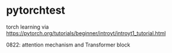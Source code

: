 # pytorchtest
torch learning via https://pytorch.org/tutorials/beginner/introyt/introyt1_tutorial.html

0822: attention mechanism and Transformer block

